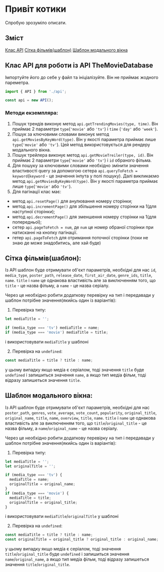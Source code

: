 # Привіт котики

Спробую зрозуміло описати.

## Зміст

[Клас API](#клас-api-для-роботи-із-api-themoviedatabase)
[Сітка фільмів(шаблон)](#сітка-фільмівшаблон)
[Шаблон модального вікна](#шаблон-модального-вікна)

## Клас API для роботи із API TheMovieDatabase

Імпортуйте його до себе у файл та ініціалізуйте. Він не приймає жодного
пареметра.

```js
import { API } from './api';

const api = new API();
```

### Методи екземпляра:

1. Пошук трендів виконує метод `api.getTrendingMovies(type, time)`. Він приймає
   2 параметри `type`(`'movie'` або `'tv'`) i `time` (`'day'` або `'week'`).
2. Пошук за ключовими словами виконує метод `api.getMoviesByKeyWord(type)`. Він
   у якості параметра приймає лише `type`(`'movie'` або `'tv'`). Цей метод
   використовується для рендеру модального вікна.
3. Пошук трейлера виконує метод `api.getMovieTreiler(type, id)`. Він приймає 2
   параметри `type`(`'movie'` або `'tv'`) i `id` обраного фільма.
4. Для пошуку за ключовими словами необхідно змінити значення властивості query
   за допомогою сетера `api.queryToFetch = keyword`(`keyword` - це значення
   інпута у полі пошуку). Далі викликаємо метод `api.getMoviesByKeyWord(type)`.
   Він у якості параметра приймає лише `type`(`'movie'` або `'tv'`).
5. Для пагінації клас має:

- метод `api.resetPage()` для анулювання номеру сторінки;
- метод `api.incrementPage()` для збільшення номеру сторінки на 1(для наступної
  сторінки);
- метод `api.decrementPage()` для зменшення номеру сторінки на 1(для
  попередньої);
- сетер `api.pageToFetch = num`, де `num` це номер обраної сторінки при
  натисканні на кнопку пагінації.
- гетер `api.pageToFetch` для отримання поточної сторінки (поки не знаю де може
  знадобитись, але хай буде)

## Сітка фільмів(шаблон):

Із АРІ шаблон буде отримувати об'єкт параметрів, необхідні для нас `id`,
`media_type`, `poster_path`, `release_date`, `first_air_date`, `genre_ids`,
`title`, `name`. `title` і `name` це однакова властивість але за виключенням
того, що `title` - це назва фільму, а `name` - це назва серіалу.

<p></p>

Через це необхідно робити додаткову перевірку на тип і передавади у шаблон
потрібне значення(якийсь один із варіантів):

1. Перевірка типу:

```js
let mediaTitle = '';

if (media_type === 'tv') mediaTitle = name;
if (media_type === 'movie') mediaTitle = title;
```

і використовувати `mediaTitle` у шаблоні

2. Перевірка на `undefined`:

```js
const mediaTitle = title ? title : name;
```

у цьому випадку якщо медіа є серіалом, тоді значення `title` буде `undefined` і
запишиться значення `name`, а якщо тип медіа фільм, тоді відразу запишеться
значення `title`.

## Шаблон модального вікна:

Із АРІ шаблон буде отримувати об'єкт параметрів, необхідні для нас
`poster_path`, `genres`, `vote_average`, `vote_count`, `popularity`,
`original_title`, `original_name`, `title`, `name`, `overview`, `title`, `name`.
`title` і `name` це однакова властивість але за виключенням того, що
`title`/`original_title` - це назва фільму, а `name`/`original_name` - це назва
серіалу.

<p></p>

Через це необхідно робити додаткову перевірку на тип і передавади у шаблон
потрібне значення(якийсь один із варіантів):

1. Перевірка типу:

```js
let mediaTitle = '';
let originalTitle = '';

if (media_type === 'tv') {
  mediaTitle = name;
  originalTitle = original_name;
}
if (media_type === 'movie') {
  mediaTitle = title;
  originalTitle = original_title;
}
```

і використовувати `mediaTitle`/`originalTitle` у шаблоні

2. Перевірка на `undefined`:

```js
const mediaTitle = title ? title : name;
const originalTitle = original_title ? original_title : original_name;
```

у цьому випадку якщо медіа є серіалом, тоді значення `title`/`original_title`
буде `undefined` і запишиться значення `name`/`original_name`, а якщо тип медіа
фільм, тоді відразу запишеться значення `title`/`original_title`.

